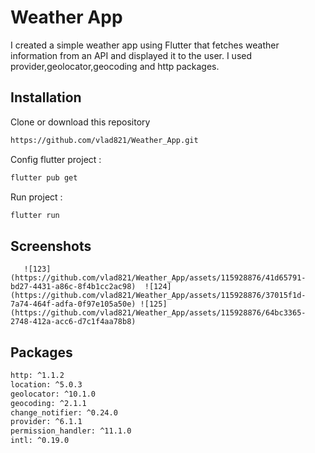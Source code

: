 
# Weather App

I created a simple weather app using Flutter that fetches weather information from an API and displayed it to the user. I used provider,geolocator,geocoding and http packages.


## Installation

Clone or download this repository

```bash
https://github.com/vlad821/Weather_App.git
```
Config flutter project :

```bash
flutter pub get
```
Run project :

```bash
flutter run
```  
## Screenshots

       ![123](https://github.com/vlad821/Weather_App/assets/115928876/41d65791-bd27-4431-a86c-8f4b1cc2ac98)  ![124](https://github.com/vlad821/Weather_App/assets/115928876/37015f1d-7a74-464f-adfa-0f97e105a50e) ![125](https://github.com/vlad821/Weather_App/assets/115928876/64bc3365-2748-412a-acc6-d7c1f4aa78b8)


                     
## Packages 
  ```bash
  http: ^1.1.2
  location: ^5.0.3
  geolocator: ^10.1.0
  geocoding: ^2.1.1
  change_notifier: ^0.24.0
  provider: ^6.1.1
  permission_handler: ^11.1.0
  intl: ^0.19.0
  ```

